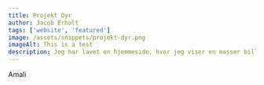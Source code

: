 ```yaml
---
title: Projekt Dyr
author: Jacob Erholt
tags: ['website', 'featured']
image: /assets/snippets/projekt-dyr.png
imageAlt: This is a test
description: Jeg har lavet en hjemmeside, hvor jeg viser en masser billeder jeg har taget på gåture, der er brugt HTML, CSS og JS.
---
```


Amali
